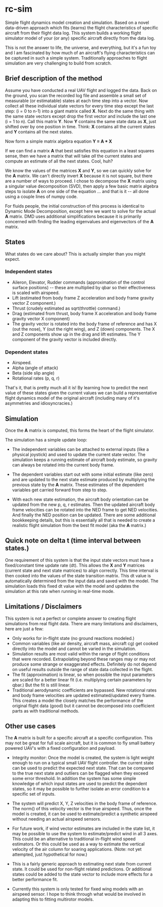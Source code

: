 # rc-sim

Simple flight dynamics model creation and simulation.  Based on a
novel data-driven approach which fits (learns) the flight
characteristics of specific aircraft from their flight data log.  This
system builds a working flight simulator model of your (or any)
specific aircraft directly from the data log.

This is not the answer to life, the universe, and everything, but it's
a fun toy and I am fascinated by how much of an aircraft's flying
characteristics can be captured in such a simple system.
Traditionally approaches to flight simulation are very challenging to
build from scratch.

## Brief description of the method

Assume you have conducted a real UAV flight and logged the data.  Back
on the ground, you scan the recorded log file and assemble a small set
of measurable (or estimatable) states at each time step into a vector.
Now collect all these individual state vectors for every time step
except the last step: (i = 0 to n-1) into a giant matrix called **X**.
Next do the same thing with the same state vectors except drop the
first vector and include the last one (i = 1 to n).  Call this matrix
**Y**.  Now **Y** contains the same state data as **X**, just shifted
over by one position in time.  Think: **X** contains all the current
states and **Y** contains all the next states.

Now form a simple matrix algebra equation **Y = A * X**

If we can find a matrix **A** that best satisfies this equation in a
least squares sense, then we have a matrix that will take *all* the
current states and compute an estimate of all the next states.  Cool,
huh?

We know the values of the matrices **X** and **Y**, so we can quickly
solve for the **A** matrix.  We can't directly invert **X** because it
is not square, but there are a number of ways to proceed. I chose to
decompose the **X** matrix using a singular value decomposition (SVD),
then apply a few basic matrix algebra steps to isolate **A** on one
side of the equation ... and that is it -- all done using a couple
lines of numpy code.

For fluids people, the initial construction of this process is
identical to Dynamic Mode Decomposition, except here we want to solve
for the actual **A** matrix.  DMD uses additional simplifications
because it is primarily concerned with finding the leading eigenvalues
and eigenvectors of the **A** matrix.

## States

What states do we care about?  This is actually simpler than you might
expect.

### Independent states

* Aileron, Elevator, Rudder commands (approximation of the control
  surface positions) -- these are multiplied by qbar so their
  effectiveness is scaled with airspeed.
* Lift (estimated from body frame Z acceleration and body frame
  gravity vector Z component.)
* Thrust (crudely estimated as sqrt(throttle) command.)
* Drag (estimated from thrust, body frame X acceleration and body
  frame gravity vector X component)
* The gravity vector is rotated into the body frame of reference and
  has X (out the nose), Y (out the right wing), and Z (down)
  components.  The X and Z components show up in the drag and lift
  estimates.  The Y component of the gravity vector is included
  directly.

### Dependent states

* Airspeed.
* Alpha (angle of attack)
* Beta (side slip angle)
* Rotational rates (p, q, r)

That's it, that is pretty much all it is!  By learning how to predict
the next value of these states given the current values we can build a
representative flight dynamics model of the original aircraft
(including many of it's asymmetries and idiosyncracies.)

## Simulation

Once the **A** matrix is computed, this forms the heart of the flight
simulator.

The simulation has a simple update loop:

* The independent variables can be attached to external inputs (like a
  physical joystick) and used to update the current state vector.  The
  simulation keeps a running estimate of aircraft body estimate, so
  gravity can always be rotated into the current body frame.

* The dependent variables start out with some initial estimate (like
  zero) and are updated to the next state estimate produced by
  multiplying the previous state by the **A** matrix.  These estimates
  of the dependent variables get carried forward from step to step.

* With each new state estimation, the aircraft body orientation can be
  updated from the new p, q, r estimates.  Then the updated aircraft
  body frame velocities can be rotated into the NED frame to get NED
  velocities.  And finally the NED position can be updated.  There are
  some additional bookkeeping details, but this is essentially all
  that is needed to create a realistic flight simulation from the best
  fit model (aka the **A** matrix.)

## Quick note on delta t (time interval between states.)

One requirement of this system is that the input state vectors must
have a fixed/constant time update rate (dt).  This allows the **X**
and **Y** matrices (current state and next state matrices) to align
correctly.  This time interval is then cooked into the values of the
state transition matrix.  This dt value is automatically determined
from the input data and saved with the model.  The simulation loads
this fixed dt value with the model and updates the simulation at this
rate when running in real-time mode.

## Limitations / Disclaimers

This system is not a perfect or complete answer to creating flight
simulations from real flight data.  There are many limitations and
disclaimers, here are just a few:

* Only works for in-flight state (no ground reactions modeled.)
* Common variables (like air density, aircraft mass, aircraft cg) get
  cooked directly into the model and cannot be varied in the
  simulation.
* Simulation results are most valid within the range of flight
  conditions that were recorded.  Extrapolating beyond these ranges
  may or may not produce some strange or exaggerated effects.
  Definitely do not depend on useful results outside the range of
  state data collected in the flight.
* The fit (approximation) is linear, so when possible the input
  parameters are scaled for a better linear fit (i.e. multiplying
  certain parameters by qbar.)  But the fit is still linear.
* Traditional aerodynamic coefficients are bypassed. New rotational
  rates and body frame velocities are updated estimated/updated every
  frame.  This creates a model the closely matches the performance of
  the original flight data (good) but it cannot be decomposed into
  coefficient parts as with traditional methods.

## Other use cases

The **A** matrix is built for a specific aircraft at a specific
configuration.  This may not be great for full scale aircraft, but it
is common to fly small battery powered UAV's with a fixed
configuration and payload.

* Integrity monitor: Once the model is created, the system is light
  weight enough to run on a typical small UAV flight controller.  the
  current state can be used to predict the expected next state.  That
  can be compared to the true next state and outliers can be flagged
  when they exceed some error threshold.  In addition the system has
  some simple knowledge of which input states are used to predict the
  dependent states, so it may be possible to further isolate an error
  condition to a specific set of inputs.

* The system will predict X, Y, Z velocities in the body frame of
  reference.  The norm() of this velocity vector is the true airspeed.
  Thus, once the model is created, it can be used to estimate/predict
  a synthetic airspeed without needing an actual airspeed sensors.

* For future work, if wind vector estimates are included in the state
  list, it may be possible to use the system to estimate/predict wind
  in all 3 axes.  This could be an alternative to traditional
  in-flight wind speed estimators.  Or this could be used as a way to
  estimate the vertical velocity of the air column for soaring
  applications.  (Note: not yet attempted, just hypothetical for now.)

* This is a fairly generic approach to estimating next state from
  current state.  It could be used for non-flight related predictions.
  Or additional states could be added to the state vector to include
  more effects for a better performance fit.

* Currently this system is only tested for fixed wing models with an
  airspeed sensor.  I hope to think through what would be involved in
  adapting this to fitting multirotor models.